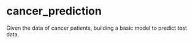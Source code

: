 # cancer_prediction
Given the data of cancer patients, building a basic model to predict test data.
